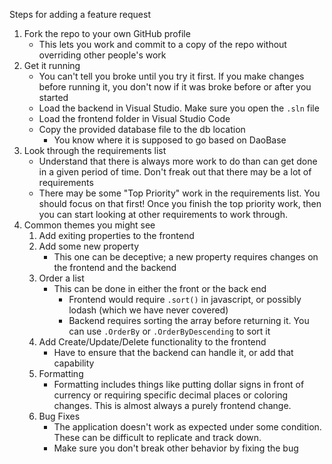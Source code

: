 Steps for adding a feature request

1. Fork the repo to your own GitHub profile
    - This lets you work and commit to a copy of the repo without overriding other people's work
1. Get it running  
    - You can't tell you broke until you try it first. If you make changes before running it, you don't now if it was broke before or after you started
    - Load the backend in Visual Studio. Make sure you open the `.sln` file
    - Load the frontend folder in Visual Studio Code
    - Copy the provided database file to the db location
        - You know where it is supposed to go based on DaoBase
1. Look through the requirements list
    - Understand that there is always more work to do than can get done in a given period of time. Don't freak out that there may be a lot of requirements
    - There may be some "Top Priority" work in the requirements list. You should focus on that first! Once you finish the top priority work, then you can start looking at other requirements to work through.
1. Common themes you might see
    1. Add exiting properties to the frontend
    1. Add some new property
        - This one can be deceptive; a new property requires changes on the frontend and the backend
    1. Order a list 
        - This can be done in either the front or the back end
            - Frontend would require `.sort()` in javascript, or possibly lodash (which we have never covered)
            - Backend requires sorting the array before returning it. You can use `.OrderBy` or `.OrderByDescending` to sort it
    1. Add Create/Update/Delete functionality to the frontend
        - Have to ensure that the backend can handle it, or add that capability
    1. Formatting
        - Formatting includes things like putting dollar signs in front of currency or requiring specific decimal places or coloring changes. This is almost always a purely frontend change.
    1. Bug Fixes
        - The application doesn't work as expected under some condition. These can be difficult to replicate and track down.
        - Make sure you don't break other behavior by fixing the bug
        